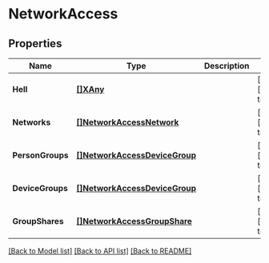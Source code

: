 # NetworkAccess

## Properties
Name | Type | Description | Notes
------------ | ------------- | ------------- | -------------
**Hell** | [**[]XAny**](x-any.md) |  | [optional] [default to null]
**Networks** | [**[]NetworkAccessNetwork**](NetworkAccessNetwork.md) |  | [optional] [default to null]
**PersonGroups** | [**[]NetworkAccessDeviceGroup**](NetworkAccessDeviceGroup.md) |  | [optional] [default to null]
**DeviceGroups** | [**[]NetworkAccessDeviceGroup**](NetworkAccessDeviceGroup.md) |  | [optional] [default to null]
**GroupShares** | [**[]NetworkAccessGroupShare**](NetworkAccessGroupShare.md) |  | [optional] [default to null]

[[Back to Model list]](../README.md#documentation-for-models) [[Back to API list]](../README.md#documentation-for-api-endpoints) [[Back to README]](../README.md)


